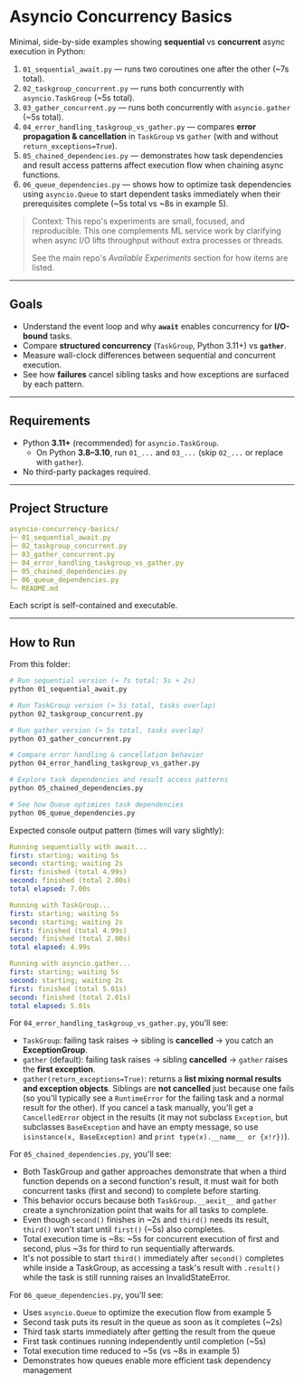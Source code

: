 # Asyncio Concurrency Basics

Minimal, side-by-side examples showing **sequential** vs **concurrent** async execution in Python:

1. `01_sequential_await.py` — runs two coroutines one after the other (~7s total).
2. `02_taskgroup_concurrent.py` — runs both concurrently with `asyncio.TaskGroup` (~5s total).
3. `03_gather_concurrent.py` — runs both concurrently with `asyncio.gather` (~5s total).
4. `04_error_handling_taskgroup_vs_gather.py` — compares **error propagation & cancellation** in `TaskGroup` vs `gather` (with and without `return_exceptions=True`).
5. `05_chained_dependencies.py` — demonstrates how task dependencies and result access patterns affect execution flow when chaining async functions.
6. `06_queue_dependencies.py` — shows how to optimize task dependencies using `asyncio.Queue` to start dependent tasks immediately when their prerequisites complete (~5s total vs ~8s in example 5).

> Context: This repo's experiments are small, focused, and reproducible. This one complements ML service work by clarifying when async I/O lifts throughput without extra processes or threads. 
>
> See the main repo's *Available Experiments* section for how items are listed. 

---

## Goals

- Understand the event loop and why **`await`** enables concurrency for **I/O-bound** tasks.
- Compare **structured concurrency** (`TaskGroup`, Python 3.11+) vs **`gather`**.
- Measure wall-clock differences between sequential and concurrent execution.
- See how **failures** cancel sibling tasks and how exceptions are surfaced by each pattern.

---

## Requirements

- Python **3.11+** (recommended) for `asyncio.TaskGroup`.
  - On Python **3.8–3.10**, run `01_...` and `03_...` (skip `02_...` or replace with `gather`).
- No third-party packages required.

---

## Project Structure

```yaml
asyncio-concurrency-basics/
├─ 01_sequential_await.py
├─ 02_taskgroup_concurrent.py
├─ 03_gather_concurrent.py
├─ 04_error_handling_taskgroup_vs_gather.py
├─ 05_chained_dependencies.py
├─ 06_queue_dependencies.py
└─ README.md
```

Each script is self-contained and executable.

---

## How to Run

From this folder:

```bash
# Run sequential version (≈ 7s total: 5s + 2s)
python 01_sequential_await.py

# Run TaskGroup version (≈ 5s total, tasks overlap)
python 02_taskgroup_concurrent.py

# Run gather version (≈ 5s total, tasks overlap)
python 03_gather_concurrent.py

# Compare error handling & cancellation behavior
python 04_error_handling_taskgroup_vs_gather.py

# Explore task dependencies and result access patterns
python 05_chained_dependencies.py

# See how Queue optimizes task dependencies
python 06_queue_dependencies.py
```

Expected console output pattern (times will vary slightly):

```yaml
Running sequentially with await...
first: starting; waiting 5s
second: starting; waiting 2s
first: finished (total 4.99s)
second: finished (total 2.00s)
total elapsed: 7.00s

Running with TaskGroup...
first: starting; waiting 5s
second: starting; waiting 2s
first: finished (total 4.99s)
second: finished (total 2.00s)
total elapsed: 4.99s

Running with asyncio.gather...
first: starting; waiting 5s
second: starting; waiting 2s
first: finished (total 5.01s)
second: finished (total 2.01s)
total elapsed: 5.01s
```

For `04_error_handling_taskgroup_vs_gather.py`, you'll see:
- `TaskGroup`: failing task raises → sibling is **cancelled** → you catch an **ExceptionGroup**.
- `gather` (default): failing task raises → sibling **cancelled** → `gather` raises the **first exception**.
- `gather(return_exceptions=True)`: returns a **list mixing normal results and exception objects**. Siblings are **not cancelled** just because one fails (so you'll typically see a `RuntimeError` for the failing task and a normal result for the other). If you cancel a task manually, you'll get a `CancelledError` object in the results (it may not subclass `Exception`, but subclasses `BaseException` and have an empty message, so use `isinstance(x, BaseException)` and `print type(x).__name__ or {x!r})`).

For `05_chained_dependencies.py`, you'll see:
- Both TaskGroup and gather approaches demonstrate that when a third function depends on a second function's result, it must wait for both concurrent tasks (first and second) to complete before starting.
- This behavior occurs because both `TaskGroup.__aexit__` and `gather` create a synchronization point that waits for all tasks to complete.
- Even though `second()` finishes in ~2s and `third()` needs its result, `third()` won't start until `first()` (~5s) also completes.
- Total execution time is ~8s: ~5s for concurrent execution of first and second, plus ~3s for third to run sequentially afterwards.
- It's not possible to start `third()` immediately after `second()` completes while inside a TaskGroup, as accessing a task's result with `.result()` while the task is still running raises an InvalidStateError.

For `06_queue_dependencies.py`, you'll see:
- Uses `asyncio.Queue` to optimize the execution flow from example 5
- Second task puts its result in the queue as soon as it completes (~2s)
- Third task starts immediately after getting the result from the queue
- First task continues running independently until completion (~5s)
- Total execution time reduced to ~5s (vs ~8s in example 5)
- Demonstrates how queues enable more efficient task dependency management
